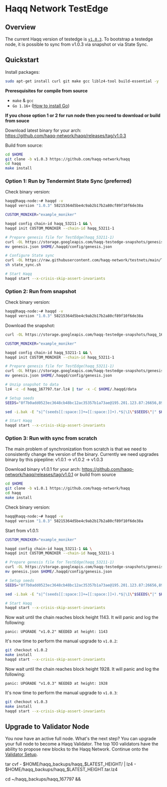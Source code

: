 # Haqq Network TestEdge

## Overview

The current Haqq version of testedge is [`v1.0.3`](https://github.com/haqq-network/haqq/releases/tag/v1.0.3). To bootstrap a testedge node, it is possible to sync from v1.0.3 via snapshot or via State Sync.


## Quickstart

Install packages:
```sh
sudo apt-get install curl git make gcc liblz4-tool build-essential -y
```

**Preresquisites for compile from source**
- `make` & `gcc` 
- `Go 1.16+` ([How to install Go](https://www.digitalocean.com/community/tutorials/how-to-install-go-on-ubuntu-20-04))

**If you chose option 1 or 2 for run node then you need to download or build from souce**

Download latest binary for your arch: </br>
https://github.com/haqq-network/haqq/releases/tag/v1.0.3

Build from source:
```sh
cd $HOME
git clone -b v1.0.3 https://github.com/haqq-network/haqq
cd haqq
make install
```

### **Option 1**: Run by Tendermint State Sync (preferred)
Check binary version:
```sh
haqq@haqq-node:~# haqqd -v
haqqd version "1.0.3" 58215364d5be4c9ab2b17b2a80cf89f10f6de38a
```

```sh
CUSTOM_MONIKER="example_moniker"

haqqd config chain-id haqq_53211-1 && \
haqqd init CUSTOM_MONIKER --chain-id haqq_53211-1

# Prepare genesis file for TestEdge(haqq_53211-1)
curl -OL https://storage.googleapis.com/haqq-testedge-snapshots/genesis.json
mv genesis.json $HOME/.haqqd/config/genesis.json

# Configure State sync
curl -OL https://raw.githubusercontent.com/haqq-network/testnets/main/TestEdge/state_sync.sh
sh state_sync.sh

# Start Haqq
haqqd start --x-crisis-skip-assert-invariants
```

### **Option 2**: Run from snapshot

Check binary version:
```sh
haqq@haqq-node:~# haqqd -v
haqqd version "1.0.3" 58215364d5be4c9ab2b17b2a80cf89f10f6de38a
```

Download the snapshot:
```sh
curl -OL https://storage.googleapis.com/haqq-testedge-snapshots/haqq_167797.tar.lz4
```

```sh
CUSTOM_MONIKER="example_moniker"

haqqd config chain-id haqq_53211-1 && \
haqqd init CUSTOM_MONIKER --chain-id haqq_53211-1

# Prepare genesis file for TestEdge(haqq_53211-1)
curl -OL https://storage.googleapis.com/haqq-testedge-snapshots/genesis.json
mv genesis.json $HOME/.haqqd/config/genesis.json

# Unzip snapshot to data
lz4 -c -d haqq_167797.tar.lz4 | tar -x -C $HOME/.haqqd/data

# Setup seeds
SEEDS="8f7b0add0523ec3648cb48bc12ac35357b1a73ae@195.201.123.87:26656,899eb370da6930cf0bfe01478c82548bb7c71460@34.90.233.163:26656,f2a78c20d5bb567dd05d525b76324a45b5b7aa28@34.90.227.10:26656,4705cf12fb56d7f9eb7144937c9f1b1d8c7b6a4a@34.91.195.139:26656"

sed -i.bak -E "s|^(seeds[[:space:]]+=[[:space:]]+).*$|\1\"$SEEDS\"|" $HOME/.haqqd/config/config.toml

# Start Haqq
haqqd start --x-crisis-skip-assert-invariants
```

### **Option 3**: Run with sync from scratch
The main problem of synchronization from scratch is that we need to consistently change the version of the binary.
Currently we need upgrades binary by this pipepline:
v1.0.1 -> v1.0.2 -> v1.0.3

Download binary v1.0.1 for your arch:
https://github.com/haqq-network/haqq/releases/tag/v1.0.1 or build from source 
```sh
cd $HOME
git clone -b v1.0.1 https://github.com/haqq-network/haqq
cd haqq
make install
```

Check binary version:
```sh
haqq@haqq-node:~# haqqd -v
haqqd version "1.0.3" 58215364d5be4c9ab2b17b2a80cf89f10f6de38a
```

Start from v1.0.1:
```sh
CUSTOM_MONIKER="example_moniker"

haqqd config chain-id haqq_53211-1 && \
haqqd init CUSTOM_MONIKER --chain-id haqq_53211-1

# Prepare genesis file for TestEdge(haqq_53211-1)
curl -OL https://storage.googleapis.com/haqq-testedge-snapshots/genesis.json && \
mv genesis.json $HOME/.haqqd/config/genesis.json

# Setup seeds
SEEDS="8f7b0add0523ec3648cb48bc12ac35357b1a73ae@195.201.123.87:26656,899eb370da6930cf0bfe01478c82548bb7c71460@34.90.233.163:26656,f2a78c20d5bb567dd05d525b76324a45b5b7aa28@34.90.227.10:26656,4705cf12fb56d7f9eb7144937c9f1b1d8c7b6a4a@34.91.195.139:26656"

sed -i.bak -E "s|^(seeds[[:space:]]+=[[:space:]]+).*$|\1\"$SEEDS\"|" $HOME/.haqqd/config/config.toml

# Start Haqq
haqqd start --x-crisis-skip-assert-invariants
```

Now wait until the chain reaches block height 1143. It will panic and log the following:
```
panic: UPGRADE "v1.0.2" NEEDED at height: 1143
```

It's now time to perform the manual upgrade to `v1.0.2`:

```sh
git checkout v1.0.2
make install
haqqd start --x-crisis-skip-assert-invariants
```

Now wait until the chain reaches block height 1928. It will panic and log the following:
```
panic: UPGRADE "v1.0.3" NEEDED at height: 1928
```

It's now time to perform the manual upgrade to `v1.0.3`:

```sh
git checkout v1.0.3
make install
haqqd start --x-crisis-skip-assert-invariants
```

## Upgrade to Validator Node
You now have an active full node. What's the next step? You can upgrade your full node to become a Haqq Validator. The top 100 validators have the ability to propose new blocks to the Haqq Network. Continue onto the [Validator Setup](https://docs.haqq.network/guides/validators/setup.html).




tar cvf - $HOME/haqq_backups/haqq_$LATEST_HEIGHT/ | lz4 - $HOME/haqq_backups/haqq_$LATEST_HEIGHT.tar.lz4


cd ~/haqq_backups/haqq_167797 && 